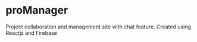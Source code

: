 # proManager
Project collaboration and management site with chat feature. Created using Reactjs and Firebase
